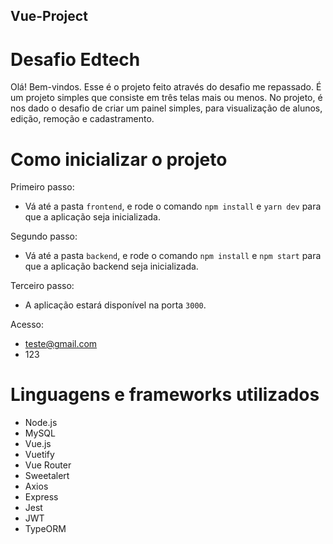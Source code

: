 ## Vue-Project
# Desafio Edtech

Olá! Bem-vindos. Esse é o projeto feito através do desafio me repassado. É um projeto simples que consiste em três telas mais ou menos. No projeto, é nos dado o desafio de criar um painel simples, para visualização de alunos, edição, remoção e cadastramento.

# Como inicializar o projeto

Primeiro passo:
  - Vá até a pasta `frontend`, e rode o comando `npm install` e `yarn dev` para que a aplicação seja inicializada.

Segundo passo:
  - Vá até a pasta `backend`, e rode o comando `npm install` e `npm start` para que a aplicação backend seja inicializada.

Terceiro passo:
  - A aplicação estará disponível na porta `3000`.

Acesso:
  - teste@gmail.com
  - 123

# Linguagens e frameworks utilizados

- Node.js
- MySQL
- Vue.js
- Vuetify
- Vue Router
- Sweetalert
- Axios
- Express
- Jest
- JWT
- TypeORM
